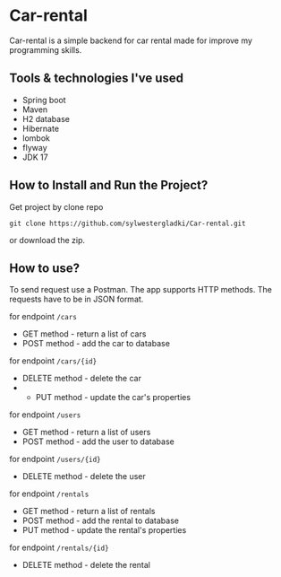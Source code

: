 # Car-rental

Car-rental is a simple backend for car rental made for improve my programming skills.

## Tools & technologies I've used
- Spring boot 
- Maven
- H2 database
- Hibernate
- lombok
- flyway
- JDK 17


## How to Install and Run the Project?

Get project by clone repo
  
  `git clone https://github.com/sylwestergladki/Car-rental.git`

or download the zip.


## How to use?

To send request use a Postman. The app supports HTTP methods. The requests have to be in JSON format.

for endpoint `/cars`
- GET method - return a list of cars
- POST method - add the car to database

for endpoint  `/cars/{id}`
- DELETE method - delete the car
- - PUT method - update the car's properties

for endpoint `/users`
- GET method - return a list of users
- POST method - add the user to database

for endpoint  `/users/{id}`
- DELETE method - delete the user

for endpoint `/rentals`
- GET method - return a list of rentals
- POST method - add the rental to database
- PUT method - update the rental's properties

for endpoint  `/rentals/{id}`
- DELETE method - delete the rental



